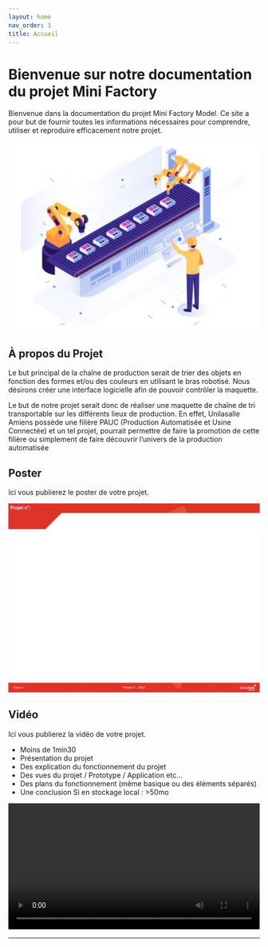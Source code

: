 ```yaml
---
layout: home
nav_order: 1
title: Accueil
---
```


# Bienvenue sur notre documentation du projet Mini Factory

Bienvenue dans la documentation du projet Mini Factory Model. Ce site a pour but de fournir toutes les informations nécessaires pour comprendre, utiliser et reproduire efficacement notre projet.

![Illustration montrant un schéma d'une chaîne représantant notre projet de maquette d'intéraction sur des objets présent sur un convoyeur](images/schema_chaine.jpg)

## À propos du Projet

Le but principal de la chaîne de production serait de trier des objets en fonction des formes et/ou des couleurs en utilisant le bras robotisé. Nous désirons créer une interface logicielle afin de pouvoir contrôler la maquette.

Le but de notre projet serait donc de réaliser une maquette de chaîne de tri transportable sur les différents lieux de production. En effet, Unilasalle Amiens possède une filière PAUC (Production Automatisée et Usine Connectée) et un tel projet, pourrait permettre de faire la promotion de cette filière ou simplement de faire découvrir l’univers de la production automatisée

## Poster

Ici vous publierez le poster de votre projet.

![Poster projet](images/poster.jpg)

## Vidéo

Ici vous publierez la vidéo de votre projet. 
- Moins de 1min30
- Présentation du projet 
- Des explication du fonctionnement du projet
- Des vues du projet / Prototype / Application etc... 
- Des plans du fonctionnement (même basique ou des éléments séparés)
- Une conclusion
Si en stockage local : >50mo

<video src="images/intro_amiens.mp4" controls title="Title"  style="width: 100%;"></video>

---
